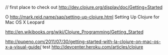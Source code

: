 // first place to check out
http://dev.clojure.org/display/doc/Getting+Started


O
http://mark.reid.name/sap/setting-up-clojure.html
Setting Up Clojure for Mac OS X Leopard
 
http://en.wikibooks.org/wiki/Clojure_Programming/Getting_Started
 
http://pupeno.com/2011/07/30/getting-started-with-la-clojure-on-mac-os-x-a-visual-guide/
test
http://devcenter.heroku.com/articles/clojure

